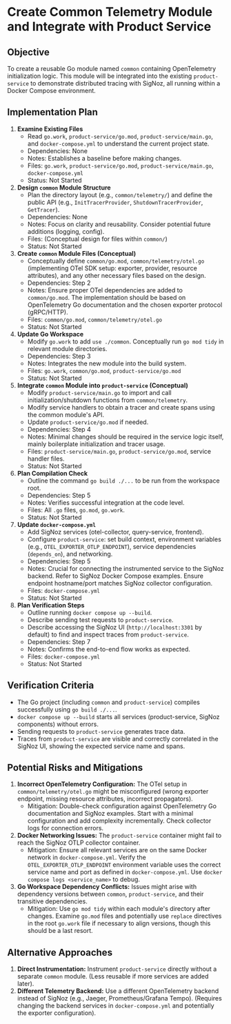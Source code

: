 
# Create Common Telemetry Module and Integrate with Product Service

## Objective
To create a reusable Go module named `common` containing OpenTelemetry initialization logic. This module will be integrated into the existing `product-service` to demonstrate distributed tracing with SigNoz, all running within a Docker Compose environment.

## Implementation Plan
1.  **Examine Existing Files**
    *   Read `go.work`, `product-service/go.mod`, `product-service/main.go`, and `docker-compose.yml` to understand the current project state.
    *   Dependencies: None
    *   Notes: Establishes a baseline before making changes.
    *   Files: `go.work`, `product-service/go.mod`, `product-service/main.go`, `docker-compose.yml`
    *   Status: Not Started
2.  **Design `common` Module Structure**
    *   Plan the directory layout (e.g., `common/telemetry/`) and define the public API (e.g., `InitTracerProvider`, `ShutdownTracerProvider`, `GetTracer`).
    *   Dependencies: None
    *   Notes: Focus on clarity and reusability. Consider potential future additions (logging, config).
    *   Files: (Conceptual design for files within `common/`)
    *   Status: Not Started
3.  **Create `common` Module Files (Conceptual)**
    *   Conceptually define `common/go.mod`, `common/telemetry/otel.go` (implementing OTel SDK setup: exporter, provider, resource attributes), and any other necessary files based on the design.
    *   Dependencies: Step 2
    *   Notes: Ensure proper OTel dependencies are added to `common/go.mod`. The implementation should be based on OpenTelemetry Go documentation and the chosen exporter protocol (gRPC/HTTP).
    *   Files: `common/go.mod`, `common/telemetry/otel.go`
    *   Status: Not Started
4.  **Update Go Workspace**
    *   Modify `go.work` to add `use ./common`. Conceptually run `go mod tidy` in relevant module directories.
    *   Dependencies: Step 3
    *   Notes: Integrates the new module into the build system.
    *   Files: `go.work`, `common/go.mod`, `product-service/go.mod`
    *   Status: Not Started
5.  **Integrate `common` Module into `product-service` (Conceptual)**
    *   Modify `product-service/main.go` to import and call initialization/shutdown functions from `common/telemetry`.
    *   Modify service handlers to obtain a tracer and create spans using the common module's API.
    *   Update `product-service/go.mod` if needed.
    *   Dependencies: Step 4
    *   Notes: Minimal changes should be required in the service logic itself, mainly boilerplate initialization and tracer usage.
    *   Files: `product-service/main.go`, `product-service/go.mod`, service handler files.
    *   Status: Not Started
6.  **Plan Compilation Check**
    *   Outline the command `go build ./...` to be run from the workspace root.
    *   Dependencies: Step 5
    *   Notes: Verifies successful integration at the code level.
    *   Files: All `.go` files, `go.mod`, `go.work`.
    *   Status: Not Started
7.  **Update `docker-compose.yml`**
    *   Add SigNoz services (otel-collector, query-service, frontend).
    *   Configure `product-service`: set build context, environment variables (e.g., `OTEL_EXPORTER_OTLP_ENDPOINT`), service dependencies (`depends_on`), and networking.
    *   Dependencies: Step 5
    *   Notes: Crucial for connecting the instrumented service to the SigNoz backend. Refer to SigNoz Docker Compose examples. Ensure endpoint hostname/port matches SigNoz collector configuration.
    *   Files: `docker-compose.yml`
    *   Status: Not Started
8.  **Plan Verification Steps**
    *   Outline running `docker compose up --build`.
    *   Describe sending test requests to `product-service`.
    *   Describe accessing the SigNoz UI (`http://localhost:3301` by default) to find and inspect traces from `product-service`.
    *   Dependencies: Step 7
    *   Notes: Confirms the end-to-end flow works as expected.
    *   Files: `docker-compose.yml`
    *   Status: Not Started

## Verification Criteria
-   The Go project (including `common` and `product-service`) compiles successfully using `go build ./...`.
-   `docker compose up --build` starts all services (product-service, SigNoz components) without errors.
-   Sending requests to `product-service` generates trace data.
-   Traces from `product-service` are visible and correctly correlated in the SigNoz UI, showing the expected service name and spans.

## Potential Risks and Mitigations
1.  **Incorrect OpenTelemetry Configuration:** The OTel setup in `common/telemetry/otel.go` might be misconfigured (wrong exporter endpoint, missing resource attributes, incorrect propagators).
    *   Mitigation: Double-check configuration against OpenTelemetry Go documentation and SigNoz examples. Start with a minimal configuration and add complexity incrementally. Check collector logs for connection errors.
2.  **Docker Networking Issues:** The `product-service` container might fail to reach the SigNoz OTLP collector container.
    *   Mitigation: Ensure all relevant services are on the same Docker network in `docker-compose.yml`. Verify the `OTEL_EXPORTER_OTLP_ENDPOINT` environment variable uses the correct service name and port as defined in `docker-compose.yml`. Use `docker compose logs <service_name>` to debug.
3.  **Go Workspace Dependency Conflicts:** Issues might arise with dependency versions between `common`, `product-service`, and their transitive dependencies.
    *   Mitigation: Use `go mod tidy` within each module's directory after changes. Examine `go.mod` files and potentially use `replace` directives in the root `go.work` file if necessary to align versions, though this should be a last resort.

## Alternative Approaches
1.  **Direct Instrumentation:** Instrument `product-service` directly without a separate `common` module. (Less reusable if more services are added later).
2.  **Different Telemetry Backend:** Use a different OpenTelemetry backend instead of SigNoz (e.g., Jaeger, Prometheus/Grafana Tempo). (Requires changing the backend services in `docker-compose.yml` and potentially the exporter configuration).

